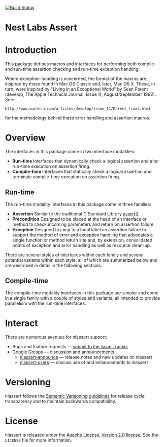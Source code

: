 [![Build Status][nlassert-travis-svg]][nlassert-travis]

Nest Labs Assert
================

# Introduction

This package defines macros and interfaces for performing both
compile- and run-time assertion checking and run-time exception
handling.

Where exception-handing is concerned, the format of the macros are
inspired by those found in Mac OS Classic and, later, Mac OS
X. These, in turn, were inspired by "Living In an Exceptional
World" by Sean Parent (develop, The Apple Technical Journal, Issue
11, August/September 1992). See:

    http://www.mactech.com/articles/develop/issue_11/Parent_final.html

for the methodology behind these error handling and assertion macros.

# Overview

The interfaces in this package come in two interface modalities:

* **Run-time** Interfaces that dynamically check a logical assertion and alter run-time execution on assertion firing.
* **Compile-time** Interfaces that statically check a logical assertion and terminate compile-time execution on assertion firing.

## Run-time

The run-time modality interfaces in this package come in three
families:

* **Assertion** Similar to the traditional C Standard Library
    [assert()](http://pubs.opengroup.org/onlinepubs/009695399/functions/assert.html).
* **Precondition** Designed to be placed at the head of an interface or
    method to check incoming parameters and return on assertion failure.
* **Exception** Designed to jump to a local label on assertion failure
    to support the method of error and exception handling that advocates
    a single function or method return site and, by extension, consolidated
    points of exception and error handling as well as resource clean-up.

There are several styles of interfaces within each family and several
potential variants within each style, all of which are summarized
below and are described in detail in the following sections.

## Compile-time

The compile-time modality interfaces in this package are simpler and
come in a single family with a couple of styles and variants, all
intended to provide parallelism with the run-time interfaces.

[nlassert-travis]: https://travis-ci.org/nestlabs/nlassert
[nlassert-travis-svg]: https://travis-ci.org/nestlabs/nlassert.svg?branch=master

# Interact

There are numerous avenues for nlassert support:

  * Bugs and feature requests — [submit to the Issue Tracker](https://github.com/nestlabs/nlassert/issues)
  * Google Groups — discussion and announcements
    * [nlassert-announce](https://groups.google.com/forum/#!forum/nlassert-announce) — release notes and new updates on nlassert
    * [nlassert-users](https://groups.google.com/forum/#!forum/nlassert-users) — discuss use of and enhancements to nlassert

# Versioning

nlassert follows the [Semantic Versioning guidelines](http://semver.org/) 
for release cycle transparency and to maintain backwards compatibility.

# License

nlassert is released under the [Apache License, Version 2.0 license](https://opensource.org/licenses/Apache-2.0). 
See the `LICENSE` file for more information.

